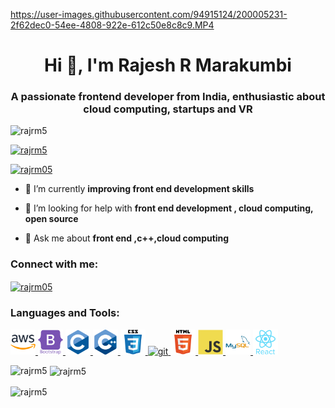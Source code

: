

https://user-images.githubusercontent.com/94915124/200005231-2f62dec0-54ee-4808-922e-612c50e8c8c9.MP4





<h1 align="center">Hi 👋, I'm Rajesh R Marakumbi</h1>
<h3 align="center">A passionate frontend developer from India, enthusiastic about cloud computing, startups and VR</h3>

<p align="left"> <img src="https://komarev.com/ghpvc/?username=rajrm5&label=Profile%20views&color=0e75b6&style=flat" alt="rajrm5" /> </p>

<p align="left"> <a href="https://github.com/ryo-ma/github-profile-trophy"><img src="https://github-profile-trophy.vercel.app/?username=rajrm5" alt="rajrm5" /></a> </p>

<p align="left"> <a href="https://twitter.com/rajrm05" target="blank"><img src="https://img.shields.io/twitter/follow/rajrm05?logo=twitter&style=for-the-badge" alt="rajrm05" /></a> </p>

- 🔭 I’m currently **improving front end development skills**

- 🤝 I’m looking for help with **front end development , cloud computing, open source**

- 💬 Ask me about **front end ,c++,cloud computing**

<h3 align="left">Connect with me:</h3>
<p align="left">
<a href="https://twitter.com/rajrm05" target="blank"><img align="center" src="https://raw.githubusercontent.com/rahuldkjain/github-profile-readme-generator/master/src/images/icons/Social/twitter.svg" alt="rajrm05" height="30" width="40" /></a>
</p>

<h3 align="left">Languages and Tools:</h3>
<p align="left"> <a href="https://aws.amazon.com" target="_blank" rel="noreferrer"> <img src="https://raw.githubusercontent.com/devicons/devicon/master/icons/amazonwebservices/amazonwebservices-original-wordmark.svg" alt="aws" width="40" height="40"/> </a> <a href="https://getbootstrap.com" target="_blank" rel="noreferrer"> <img src="https://raw.githubusercontent.com/devicons/devicon/master/icons/bootstrap/bootstrap-plain-wordmark.svg" alt="bootstrap" width="40" height="40"/> </a> <a href="https://www.cprogramming.com/" target="_blank" rel="noreferrer"> <img src="https://raw.githubusercontent.com/devicons/devicon/master/icons/c/c-original.svg" alt="c" width="40" height="40"/> </a> <a href="https://www.w3schools.com/cpp/" target="_blank" rel="noreferrer"> <img src="https://raw.githubusercontent.com/devicons/devicon/master/icons/cplusplus/cplusplus-original.svg" alt="cplusplus" width="40" height="40"/> </a> <a href="https://www.w3schools.com/css/" target="_blank" rel="noreferrer"> <img src="https://raw.githubusercontent.com/devicons/devicon/master/icons/css3/css3-original-wordmark.svg" alt="css3" width="40" height="40"/> </a> <a href="https://git-scm.com/" target="_blank" rel="noreferrer"> <img src="https://www.vectorlogo.zone/logos/git-scm/git-scm-icon.svg" alt="git" width="40" height="40"/> </a> <a href="https://www.w3.org/html/" target="_blank" rel="noreferrer"> <img src="https://raw.githubusercontent.com/devicons/devicon/master/icons/html5/html5-original-wordmark.svg" alt="html5" width="40" height="40"/> </a> <a href="https://developer.mozilla.org/en-US/docs/Web/JavaScript" target="_blank" rel="noreferrer"> <img src="https://raw.githubusercontent.com/devicons/devicon/master/icons/javascript/javascript-original.svg" alt="javascript" width="40" height="40"/> </a> <a href="https://www.mysql.com/" target="_blank" rel="noreferrer"> <img src="https://raw.githubusercontent.com/devicons/devicon/master/icons/mysql/mysql-original-wordmark.svg" alt="mysql" width="40" height="40"/> </a> <a href="https://reactjs.org/" target="_blank" rel="noreferrer"> <img src="https://raw.githubusercontent.com/devicons/devicon/master/icons/react/react-original-wordmark.svg" alt="react" width="40" height="40"/> </a> </p>

<p><img align="left" src="https://github-readme-stats.vercel.app/api/top-langs?username=rajrm5&show_icons=true&locale=en&layout=compact" alt="rajrm5" /></p>

<p>&nbsp;<img align="center" src="https://github-readme-stats.vercel.app/api?username=rajrm5&show_icons=true&locale=en" alt="rajrm5" /></p>

<p><img align="center" src="https://github-readme-streak-stats.herokuapp.com/?user=rajrm5&" alt="rajrm5" /></p>
